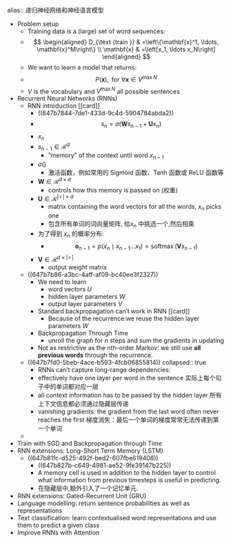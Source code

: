 alias:: 递归神经网络和神经语言模型

- Problem setup
	- Training data is a (large) set of word sequences:
	- $$
	  \begin{aligned}
	  D_{\text {train }} & =\left\{\mathbf{x}^1, \ldots, \mathbf{x}^M\right\} \\
	  \mathbf{x} & =\left[x_1, \ldots x_N\right]
	  \end{aligned}
	  $$
	- We want to learn a model that returns:
	- $$
	  P(\mathbf{x}), \text { for } \forall \mathbf{x} \in V^{\max N}
	  $$
	- $V$ is the vocabulary and $V^{\max N}$ all possible sentences
- Recurrent Neural Networks (RNNs)
	- RNN introduction [[card]]
		- ((647b7844-7de1-433d-9c4d-5904784abda2))
		- $$
		  s_n=\sigma\left(\mathbf{W} s_{n-1}+\mathbf{U} x_n\right)
		  $$
		- $x_n$
		- $s_{n-1} \in \mathcal{R}^d$
			- ”memory” of the context until word $x_{n-1}$
		- $\sigma()$
			- 激活函数，例如常用的 Sigmoid 函数、Tanh 函数或 ReLU 函数等
		- $\mathbf{W} \in \mathcal{R}^{d \times d}$
			- controls how this memory is passed on (权重)
		- $\mathbf{U} \in \mathcal{R}^{|\mathcal{V}| \times d}$
			- matrix containing the word vectors for all the words, $x_n$ picks one
			- 包含所有单词的词向量矩阵, 给$x_n$ 中挑选一个,然后相乘
		- 为了得到 $x_n$ 的概率分布:
			- $$
			  \mathbf{o}_{n-1}=p\left(x_n \mid x_{n-1} \ldots x_1\right)=\operatorname{softmax}\left(\mathbf{V} s_{n-1}\right)
			  $$
		- $\mathbf{V} \in \mathcal{R}^{d \times|\mathcal{V}|}$
			- output weight matrix
	- ((647b7b86-a3bc-4aff-af09-bc40ee3f2327))
		- We need to learn
			- word vectors $U$
			- hidden layer parameters $W$
			- output layer parameters $V$
		- Standard backpropagation can’t work in RNN [[card]]
			- Because of the recurrence:we reuse the hidden layer parameters $W$
		- Backpropagation Through Time
			- unroll the graph for $n$ steps and sum the gradients in updating
		- Not as restrictive as the nth-order Markov: we still use **all previous words** through the recurrence.
	- ((647b7fd0-5beb-4ace-b593-4fcb06855814))
	  collapsed:: true
		- RNNs can’t capture long-range dependencies:
		- effectively have one layer per word in the sentence
		  实际上每个句子中的单词都对应一层
		- all context information has to be passed by the hidden layer
		  所有上下文信息都必须通过隐藏层传递
		- vanishing gradients: the gradient from the last word often never reaches the first
		  梯度消失：最后一个单词的梯度常常无法传递到第一个单词
	-
- Train with SGD and Backpropagation through Time
- RNN extensions: Long-Short Term Memory (LSTM)
	- ((647b81fc-d525-492f-bed2-607fbe619408))
		- ((647b827b-c649-4981-ae52-9fe39147b225))
		- A memory cell is used in addition to the hidden layer to control what information from previous timesteps is useful in predicting.
		- 在隐藏层中,额外引入了一个记忆单元.
- RNN extensions: Gated-Recurrent Unit (GRU)
- Language modelling: return sentence probabilities as well as representations
- Text classification: learn contextualised word representations and use them to predict a given class
- Improve RNNs with Attention
